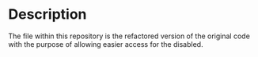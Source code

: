 # Description
The file within this repository is the refactored version of the original code with the purpose of allowing easier access for the disabled.

